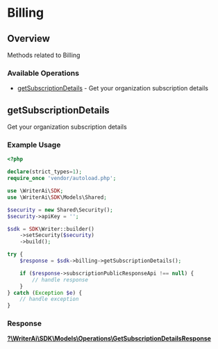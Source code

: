 # Billing


## Overview

Methods related to Billing

### Available Operations

* [getSubscriptionDetails](#getsubscriptiondetails) - Get your organization subscription details

## getSubscriptionDetails

Get your organization subscription details

### Example Usage

```php
<?php

declare(strict_types=1);
require_once 'vendor/autoload.php';

use \WriterAi\SDK;
use \WriterAi\SDK\Models\Shared;

$security = new Shared\Security();
$security->apiKey = '';

$sdk = SDK\Writer::builder()
    ->setSecurity($security)
    ->build();

try {
    $response = $sdk->billing->getSubscriptionDetails();

    if ($response->subscriptionPublicResponseApi !== null) {
        // handle response
    }
} catch (Exception $e) {
    // handle exception
}
```


### Response

**[?\WriterAi\SDK\Models\Operations\GetSubscriptionDetailsResponse](../../Models/Operations/GetSubscriptionDetailsResponse.md)**

